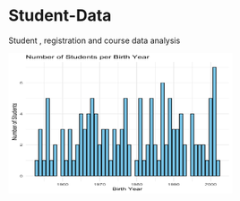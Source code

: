 # Student-Data
Student , registration and course data analysis 


<img src="Images/Birth year Rplot02.png" height = 250, width = 400>
